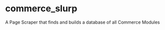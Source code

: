 commerce_slurp
==============

A Page Scraper that finds and builds a database of all Commerce Modules